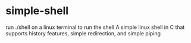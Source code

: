 # simple-shell
run ./shell on a linux terminal to run the shell
A simple linux shell in C that supports history features, simple redirection, and simple piping
